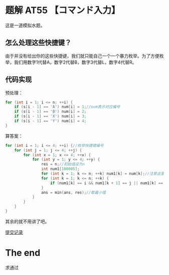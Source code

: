 # 题解 AT55 【コマンド入力】

这是一道模拟水题。

## 怎么处理这些快捷键？

由于并没有给出你的这些快捷键，我们就只能自己一个一个暴力枚举。为了方便枚举，我们用数字$1$代替$\text{A}$，数字$2$代替$\text{B}$，数字$3$代替$\text{L}$，数字$4$代替$\text{R}$。

## 代码实现

预处理：

```cpp
for (int i = 1; i <= n; ++i) {
	if (s[i - 1] == 'A') num[i] = 1;//num表示对应编号
	if (s[i - 1] == 'B') num[i] = 2;
	if (s[i - 1] == 'X') num[i] = 3;
	if (s[i - 1] == 'Y') num[i] = 4;
}
```

算答案：

```cpp
for (int i = 1; i <= 4; ++i) {//枚举快捷键编号
	for (int j = 1; j <= 4; ++j) {
		for (int x = 1; x <= 4; ++x) {
			for (int y = 1; y <= 4; ++y) {
				res = n;//初始值设为n
				int num1[100005];
				for (int k = 1; k <= n; ++k) num1[k] = num[k];//注意这里后面需要更改，所以要拷贝一份。
				for (int k = 1; k <= n; ++k) {
					if (num1[k] == i && num1[k + 1] == j || num1[k] == x && num1[k + 1] == y) num1[k] = num1[k + 1] = 0, res--;//前面的判断就是判断是否连续两个编号是i,j或者x,y。注意：这里的num1[k]和num1[k+1]一定要清零，否则如果num1[k+1]和num1[k+2]也可行就会少算答案
				}
				ans = min(ans, res);//取最小值
			}
		}
	}
}

```

其余的就不用讲了吧。

[提交记录](https://atcoder.jp/contests/arc002/submissions/16941859)

# The end

求通过